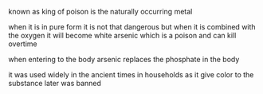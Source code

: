 

known as king of poison is the naturally occurring metal

when it is in pure form it is not that dangerous but when it is combined with the oxygen it will become white arsenic which is a poison and can kill overtime


when entering to the body arsenic replaces the phosphate in the body 

it was used widely in the ancient times in households as it give color to the substance later was banned

